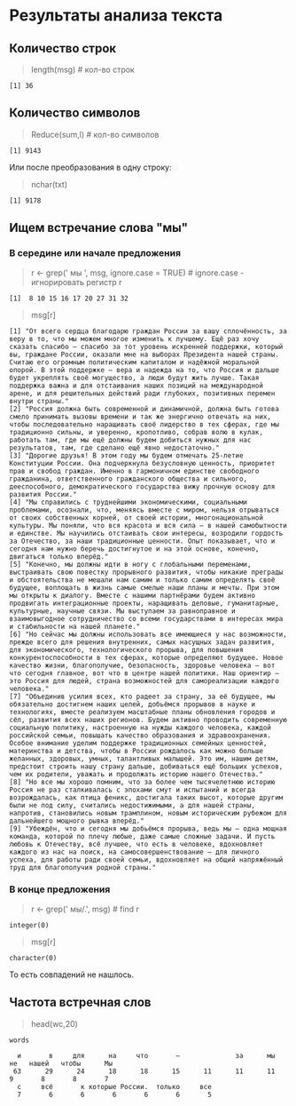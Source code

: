 # Результаты анализа текста
## Количество строк
> length(msg) # кол-во строк

	[1] 36

## Количество символов
> Reduce(sum,l) # кол-во символов

	[1] 9143

Или после преобразования в одну строку:
> nchar(txt)

	[1] 9178

## Ищем встречание слова "мы" 
### В середине или начале предложения
> r <- grep(' мы ', msg, ignore.case = TRUE) # ignore.case - игнорировать регистр
> r
		
	[1]  8 10 15 16 17 20 27 31 32
> msg[r]

	[1] "От всего сердца благодарю граждан России за вашу сплочённость, за веру в то, что мы можем многое изменить к лучшему. Ещё раз хочу сказать спасибо – спасибо за тот уровень искренней поддержки, который вы, граждане России, оказали мне на выборах Президента нашей страны. Считаю его огромным политическим капиталом и надёжной моральной опорой. В этой поддержке – вера и надежда на то, что Россия и дальше будет укреплять своё могущество, а люди будут жить лучше. Такая поддержка важна и для отстаивания наших позиций на международной арене, и для решительных действий ради глубоких, позитивных перемен внутри страны."                                                                                                                       
	[2] "Россия должна быть современной и динамичной, должна быть готова смело принимать вызовы времени и так же энергично отвечать на них, чтобы последовательно наращивать своё лидерство в тех сферах, где мы традиционно сильны, и уверенно, кропотливо, собрав волю в кулак, работать там, где мы ещё должны будем добиться нужных для нас результатов, там, где сделано ещё явно недостаточно."                                                                                                                                                                                                                                                                                                                                                                 
	[3] "Дорогие друзья! В этом году мы будем отмечать 25-летие Конституции России. Она подчеркнула безусловную ценность, приоритет прав и свобод граждан. Именно в гармоничном единстве свободного гражданина, ответственного гражданского общества и сильного, дееспособного, демократического государства вижу прочную основу для развития России."                                                                                                                                                                                                                                                                                                                                                                                                                
	[4] "Мы справились с труднейшими экономическими, социальными проблемами, осознали, что, меняясь вместе с миром, нельзя отрываться от своих собственных корней, от своей истории, многонациональной культуры. Мы поняли, что вся красота и вся сила – в нашей самобытности и единстве. Мы научились отстаивать свои интересы, возродили гордость за Отечество, за наши традиционные ценности. Опыт показывает, что и сегодня нам нужно беречь достигнутое и на этой основе, конечно, двигаться только вперёд."                                                                                                                                                                                                                                                     
	[5] "Конечно, мы должны идти в ногу с глобальными переменами, выстраивать свою повестку прорывного развития, чтобы никакие преграды и обстоятельства не мешали нам самим и только самим определять своё будущее, воплощать в жизнь самые смелые наши планы и мечты. При этом мы открыты к диалогу. Вместе с нашими партнёрами будем активно продвигать интеграционные проекты, наращивать деловые, гуманитарные, культурные, научные связи. Мы выступаем за равноправное и взаимовыгодное сотрудничество со всеми государствами в интересах мира и стабильности на нашей планете."                                                                                                                                                                                
	[6] "Но сейчас мы должны использовать все имеющиеся у нас возможности, прежде всего для решения внутренних, самых насущных задач развития, для экономического, технологического прорыва, для повышения конкурентоспособности в тех сферах, которые определяют будущее. Новое качество жизни, благополучие, безопасность, здоровье человека – вот что сегодня главное, вот что в центре нашей политики. Наш ориентир – это Россия для людей, страна возможностей для самореализации каждого человека."                                                                                                                                                                                                                                                             
	[7] "Объединив усилия всех, кто радеет за страну, за её будущее, мы обязательно достигнем наших целей, добьёмся прорывов в науке и технологиях, вместе реализуем масштабные планы обновления городов и сёл, развития всех наших регионов. Будем активно проводить современную социальную политику, настроенную на нужды каждого человека, каждой российской семьи, повышать качество образования и здравоохранения. Особое внимание уделим поддержке традиционных семейных ценностей, материнства и детства, чтобы в России рождалось как можно больше желанных, здоровых, умных, талантливых малышей. Это им, нашим детям, предстоит строить нашу страну дальше, добиваться ещё больших успехов, чем их родители, уважать и продолжать историю нашего Отечества."
	[8] "Но все мы хорошо помним, что за более чем тысячелетнюю историю Россия не раз сталкивалась с эпохами смут и испытаний и всегда возрождалась, как птица феникс, достигала таких высот, которые другим были не под силу, считались недостижимыми, а для нашей страны, напротив, становились новым трамплином, новым историческим рубежом для дальнейшего мощного рывка вперёд."                                                                                                                                                                                                                                                                                                                                                                                 
	[9] "Убеждён, что и сегодня мы добьёмся прорыва, ведь мы – одна мощная команда, которой по плечу любые, даже самые сложные задачи. И пусть любовь к Отечеству, всё лучшее, что есть в человеке, вдохновляет каждого из нас на поиск, на самосовершенствование – для личного успеха, для работы ради своей семьи, вдохновляет на общий напряжённый труд для благополучия родной страны."

### В конце предложения 
> r <- grep(' мы/.', msg) # find
> r
		
	integer(0)
> msg[r]
	
	character(0)

То есть совпадений не нашлось.

## Частота встречная слов 
> head(wc,20)

	words

      и       в     для      на     что       –              за      мы      не   нашей   чтобы      Мы 
     63      29      24      18      18      15      11      11      11       9       8       8       7 
      с     всё       к которые России.  только     все 
      7       6       6       6       6       6       5 

